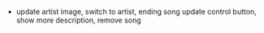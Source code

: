 -   update artist image, switch to artist, ending song update control button, show more description, remove song
